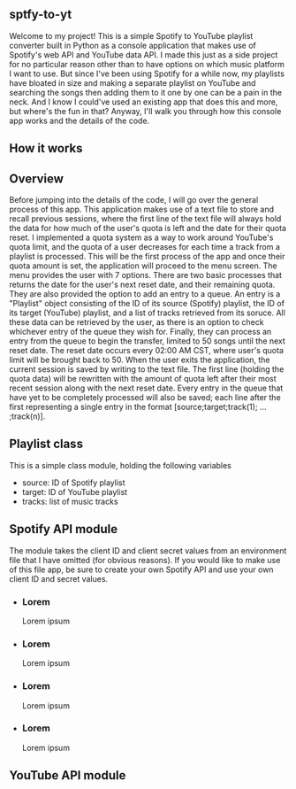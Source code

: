 <section>
<h1>sptfy-to-yt</h1>

<p>
  Welcome to my project! This is a simple Spotify to YouTube playlist converter built in Python as a console application that makes use of Spotify's web API and YouTube data API. I made this just as a side project for no particular reason other than to have options on which music platform I want to use. But since I've been using Spotify for a while now, my playlists have bloated in size and making a separate playlist on YouTube and searching the songs then adding them to it one by one can be a pain in the neck. And I know I could've used an existing app that does this and more, but where's the fun in that? Anyway, I'll walk you through how this console app works and the details of the code.
</p>
</section>

<section>
  <h1>How it works</h2>

  <h2>Overview</h2>

  <p>
    Before jumping into the details of the code, I will go over the general process of this app. This application makes use of a text file to store and recall previous sessions, where the first line of the text file will always hold the data for how much of the user's quota is left and the date for their quota reset. I implemented a quota system as a way to work around YouTube's quota limit, and the quota of a user decreases for each time a track from a playlist is processed. This will be the first process of the app and once their quota amount is set, the application will proceed to the menu screen. The menu provides the user with 7 options. There are two basic processes that returns the date for the user's next reset date, and their remaining quota. They are also provided the option to add an entry to a queue. An entry is a "Playlist" object consisting of the ID of its source (Spotify) playlist, the ID of its target (YouTube) playlist, and a list of tracks retrieved from its soruce. All these data can be retrieved by the user, as there is an option to check whichever entry of the queue they wish for. Finally, they can process an entry from the queue to begin the transfer, limited to 50 songs until the next reset date. The reset date occurs every 02:00 AM CST, where user's quota limit will be brought back to 50. When the user exits the application, the current session is saved by writing to the text file. The first line (holding the quota data) will be rewritten with the amount of quota left after their most recent session along with the next reset date. Every entry in the queue that have yet to be completely processed will also be saved; each line after the first representing a single entry in the format [source;target;track(1); ... ;track(n)].
  </p>

  <h2>Playlist class</h2>

  <p>
    This is a simple class module, holding the following variables
    <ul>
      <li>
        source: ID of Spotify playlist
      </li>
      <li>
        target: ID of YouTube playlist
      </li>
      <li>
        tracks: list of music tracks
      </li>
    </ul>
  </p>

  <h2>Spotify API module</h2>

  <p>
    The module takes the client ID and client secret values from an environment file that I have omitted (for obvious reasons). If you would like to make use of this file app, be sure to create your own Spotify API and use your own client ID and secret values.
  </p>

  <ul>
    <li>
      <h3>
        Lorem
      </h3>
      <p>
        Lorem ipsum
      </p>
    </li>
        <li>
      <h3>
        Lorem
      </h3>
      <p>
        Lorem ipsum
      </p>
    </li>
        <li>
      <h3>
        Lorem
      </h3>
      <p>
        Lorem ipsum
      </p>
    </li>
        <li>
      <h3>
        Lorem
      </h3>
      <p>
        Lorem ipsum
      </p>
    </li>
  </ul>

  <h2>YouTube API module</h2>
</section>
